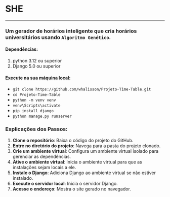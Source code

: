 # SHE
----------------------------------------------------------------------------------------------------------------------------
### Um gerador de horários inteligente que cria horários universitários usando  `Algoritmo Genético`.
  
 #### Dependências:
 1. python 3.12 ou superior
 2. Django 5.0 ou superior
 
#### Execute na sua máquina local:
* `git clone https://github.com/whalisson/Projeto-Time-Table.git`
* `cd Projeto-Time-Table`
* `python -m venv venv`
*  `venv\Scripts\activate`
* `pip install django`
* `python manage.py runserver`

### Explicações dos Passos:

1. **Clone o repositório**: Baixa o código do projeto do GitHub.
2. **Entre no diretório do projeto**: Navega para a pasta do projeto clonado.
3. **Crie um ambiente virtual**: Configura um ambiente virtual isolado para gerenciar as dependências.
4. **Ative o ambiente virtual**: Inicia o ambiente virtual para que as instalações sejam locais a ele.
5. **Instale o Django**: Adiciona Django ao ambiente virtual se não estiver instalado.
7. **Execute o servidor local**: Inicia o servidor Django.
8. **Acesse o endereço**: Mostra o site gerado no navegador.
